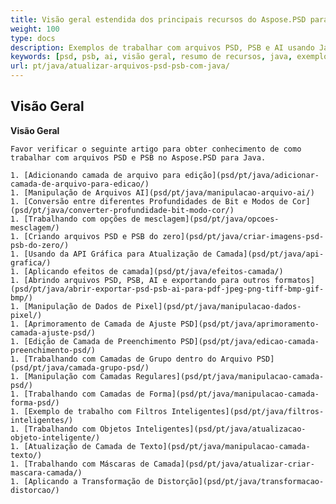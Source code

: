 ```yaml
---
title: Visão geral estendida dos principais recursos do Aspose.PSD para Java
weight: 100
type: docs
description: Exemplos de trabalhar com arquivos PSD, PSB e AI usando Java
keywords: [psd, psb, ai, visão geral, resumo de recursos, java, exemplo de código]
url: pt/java/atualizar-arquivos-psd-psb-com-java/
---
```


## **Visão Geral**

**Visão Geral**
	
	Favor verificar o seguinte artigo para obter conhecimento de como trabalhar com arquivos PSD e PSB no Aspose.PSD para Java.
	
	1. [Adicionando camada de arquivo para edição](psd/pt/java/adicionar-camada-de-arquivo-para-edicao/)
	1. [Manipulação de Arquivos AI](psd/pt/java/manipulacao-arquivo-ai/)
	1. [Conversão entre diferentes Profundidades de Bit e Modos de Cor](psd/pt/java/converter-profundidade-bit-modo-cor/)
	1. [Trabalhando com opções de mesclagem](psd/pt/java/opcoes-mesclagem/)
	1. [Criando arquivos PSD e PSB do zero](psd/pt/java/criar-imagens-psd-psb-do-zero/)
	1. [Usando da API Gráfica para Atualização de Camada](psd/pt/java/api-grafica/)
	1. [Aplicando efeitos de camada](psd/pt/java/efeitos-camada/)
	1. [Abrindo arquivos PSD, PSB, AI e exportando para outros formatos](psd/pt/java/abrir-exportar-psd-psb-ai-para-pdf-jpeg-png-tiff-bmp-gif-bmp/)
	1. [Manipulação de Dados de Pixel](psd/pt/java/manipulacao-dados-pixel/)
	1. [Aprimoramento de Camada de Ajuste PSD](psd/pt/java/aprimoramento-camada-ajuste-psd/)
	1. [Edição de Camada de Preenchimento PSD](psd/pt/java/edicao-camada-preenchimento-psd/)
	1. [Trabalhando com Camadas de Grupo dentro do Arquivo PSD](psd/pt/java/camada-grupo-psd/)
	1. [Manipulação com Camadas Regulares](psd/pt/java/manipulacao-camada-psd/)
	1. [Trabalhando com Camadas de Forma](psd/pt/java/manipulacao-camada-forma-psd/)
	1. [Exemplo de trabalho com Filtros Inteligentes](psd/pt/java/filtros-inteligentes/)
	1. [Trabalhando com Objetos Inteligentes](psd/pt/java/atualizacao-objeto-inteligente/)
	1. [Atualização de Camada de Texto](psd/pt/java/manipulacao-camada-texto/)
	1. [Trabalhando com Máscaras de Camada](psd/pt/java/atualizar-criar-mascara-camada/)
	1. [Aplicando a Transformação de Distorção](psd/pt/java/transformacao-distorcao/)
